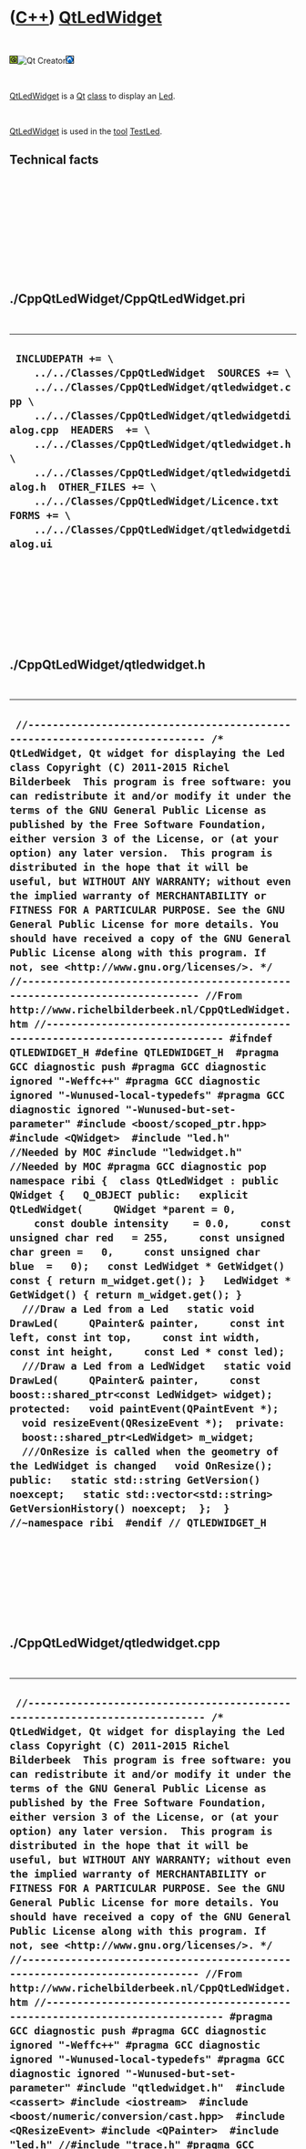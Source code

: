 



 

 

 

 

 

([C++](Cpp.md)) [QtLedWidget](CppQtLedWidget.md)
==================================================

 

![Qt](PicQt.png)![Qt
Creator](PicQtCreator.png)![Lubuntu](PicLubuntu.png)

 

[QtLedWidget](CppQtLedWidget.md) is a [Qt](CppQt.md)
[class](CppClass.md) to display an [Led](CppLed.md).

 

[QtLedWidget](CppQtLedWidget.md) is used in the [tool](Tools.md)
[TestLed](ToolTestLed.md).

Technical facts
---------------

 

 

 

 

 

 

./CppQtLedWidget/CppQtLedWidget.pri
-----------------------------------

 

  ------------------------------------------------------------------------------------------------------------------------------------------------------------------------------------------------------------------------------------------------------------------------------------------------------------------------------------------------------------------------------------------------------------------------------------
  ` INCLUDEPATH += \     ../../Classes/CppQtLedWidget  SOURCES += \     ../../Classes/CppQtLedWidget/qtledwidget.cpp \     ../../Classes/CppQtLedWidget/qtledwidgetdialog.cpp  HEADERS  += \     ../../Classes/CppQtLedWidget/qtledwidget.h \     ../../Classes/CppQtLedWidget/qtledwidgetdialog.h  OTHER_FILES += \     ../../Classes/CppQtLedWidget/Licence.txt  FORMS += \     ../../Classes/CppQtLedWidget/qtledwidgetdialog.ui`
  ------------------------------------------------------------------------------------------------------------------------------------------------------------------------------------------------------------------------------------------------------------------------------------------------------------------------------------------------------------------------------------------------------------------------------------

 

 

 

 

 

./CppQtLedWidget/qtledwidget.h
------------------------------

 

  ---------------------------------------------------------------------------------------------------------------------------------------------------------------------------------------------------------------------------------------------------------------------------------------------------------------------------------------------------------------------------------------------------------------------------------------------------------------------------------------------------------------------------------------------------------------------------------------------------------------------------------------------------------------------------------------------------------------------------------------------------------------------------------------------------------------------------------------------------------------------------------------------------------------------------------------------------------------------------------------------------------------------------------------------------------------------------------------------------------------------------------------------------------------------------------------------------------------------------------------------------------------------------------------------------------------------------------------------------------------------------------------------------------------------------------------------------------------------------------------------------------------------------------------------------------------------------------------------------------------------------------------------------------------------------------------------------------------------------------------------------------------------------------------------------------------------------------------------------------------------------------------------------------------------------------------------------------------------------------------------------------------------------------------------------------------------------------------------------------------------------------------------------------------------------------------------------------------------------------------------------------------------------------------------------------------------------------------------------------------------------------------------------------------------------------------------------------------------------------------------------------------------------------------------------------------------------------------
  ` //--------------------------------------------------------------------------- /* QtLedWidget, Qt widget for displaying the Led class Copyright (C) 2011-2015 Richel Bilderbeek  This program is free software: you can redistribute it and/or modify it under the terms of the GNU General Public License as published by the Free Software Foundation, either version 3 of the License, or (at your option) any later version.  This program is distributed in the hope that it will be useful, but WITHOUT ANY WARRANTY; without even the implied warranty of MERCHANTABILITY or FITNESS FOR A PARTICULAR PURPOSE. See the GNU General Public License for more details. You should have received a copy of the GNU General Public License along with this program. If not, see <http://www.gnu.org/licenses/>. */ //--------------------------------------------------------------------------- //From http://www.richelbilderbeek.nl/CppQtLedWidget.htm //--------------------------------------------------------------------------- #ifndef QTLEDWIDGET_H #define QTLEDWIDGET_H  #pragma GCC diagnostic push #pragma GCC diagnostic ignored "-Weffc++" #pragma GCC diagnostic ignored "-Wunused-local-typedefs" #pragma GCC diagnostic ignored "-Wunused-but-set-parameter" #include <boost/scoped_ptr.hpp>  #include <QWidget>  #include "led.h"       //Needed by MOC #include "ledwidget.h" //Needed by MOC #pragma GCC diagnostic pop  namespace ribi {  class QtLedWidget : public QWidget {   Q_OBJECT public:   explicit QtLedWidget(     QWidget *parent = 0,     const double intensity    = 0.0,     const unsigned char red   = 255,     const unsigned char green =   0,     const unsigned char blue  =   0);   const LedWidget * GetWidget() const { return m_widget.get(); }   LedWidget * GetWidget() { return m_widget.get(); }    ///Draw a Led from a Led   static void DrawLed(     QPainter& painter,     const int left, const int top,     const int width, const int height,     const Led * const led);    ///Draw a Led from a LedWidget   static void DrawLed(     QPainter& painter,     const boost::shared_ptr<const LedWidget> widget);   protected:   void paintEvent(QPaintEvent *);   void resizeEvent(QResizeEvent *);  private:   boost::shared_ptr<LedWidget> m_widget;    ///OnResize is called when the geometry of the LedWidget is changed   void OnResize();  public:   static std::string GetVersion() noexcept;   static std::vector<std::string> GetVersionHistory() noexcept;  };  } //~namespace ribi  #endif // QTLEDWIDGET_H`
  ---------------------------------------------------------------------------------------------------------------------------------------------------------------------------------------------------------------------------------------------------------------------------------------------------------------------------------------------------------------------------------------------------------------------------------------------------------------------------------------------------------------------------------------------------------------------------------------------------------------------------------------------------------------------------------------------------------------------------------------------------------------------------------------------------------------------------------------------------------------------------------------------------------------------------------------------------------------------------------------------------------------------------------------------------------------------------------------------------------------------------------------------------------------------------------------------------------------------------------------------------------------------------------------------------------------------------------------------------------------------------------------------------------------------------------------------------------------------------------------------------------------------------------------------------------------------------------------------------------------------------------------------------------------------------------------------------------------------------------------------------------------------------------------------------------------------------------------------------------------------------------------------------------------------------------------------------------------------------------------------------------------------------------------------------------------------------------------------------------------------------------------------------------------------------------------------------------------------------------------------------------------------------------------------------------------------------------------------------------------------------------------------------------------------------------------------------------------------------------------------------------------------------------------------------------------------------------------

 

 

 

 

 

./CppQtLedWidget/qtledwidget.cpp
--------------------------------

 

  -----------------------------------------------------------------------------------------------------------------------------------------------------------------------------------------------------------------------------------------------------------------------------------------------------------------------------------------------------------------------------------------------------------------------------------------------------------------------------------------------------------------------------------------------------------------------------------------------------------------------------------------------------------------------------------------------------------------------------------------------------------------------------------------------------------------------------------------------------------------------------------------------------------------------------------------------------------------------------------------------------------------------------------------------------------------------------------------------------------------------------------------------------------------------------------------------------------------------------------------------------------------------------------------------------------------------------------------------------------------------------------------------------------------------------------------------------------------------------------------------------------------------------------------------------------------------------------------------------------------------------------------------------------------------------------------------------------------------------------------------------------------------------------------------------------------------------------------------------------------------------------------------------------------------------------------------------------------------------------------------------------------------------------------------------------------------------------------------------------------------------------------------------------------------------------------------------------------------------------------------------------------------------------------------------------------------------------------------------------------------------------------------------------------------------------------------------------------------------------------------------------------------------------------------------------------------------------------------------------------------------------------------------------------------------------------------------------------------------------------------------------------------------------------------------------------------------------------------------------------------------------------------------------------------------------------------------------------------------------------------------------------------------------------------------------------------------------------------------------------------------------------------------------------------------------------------------------------------------------------------------------------------------------------------------------------------------------------------------------------------------------------------------------------------------------------------------------------------------------------------------------------------------------------------------------------------------------------------------------------------------------------------------------------------------------------------------------------------------------------------------------------------------------------------------------------------------------------------------------------------------------------------------------------------------------------------------------------------------------------------------------------------------------------------------------------------------------------------------------------------------------------------------------------------------------------------------------------------------------------------------------------------------------------------------------------------------------------------------------------------------------------------------------------------------------------------------------------------------------------------------------------------------------------------------------------------------------------------------------------------------------------------------------------------------------------------------------------------------------------------------------------------------------------------------------------------------------------------------------------------------------------------------------------------------------------------------------------------------------------------------------------------------------------------------------------------------------------------------------------------------------------------------------------------------------------------------------------------------------------------------------------------------------------------------------------------------------------------------------------------------------------------------------------------------------------------------------------------------------------------------------------------------------------------------------------------------------------------------------------------------------------------------------------------------------------------------------------------------------------------------------------------------------------------------------------------------------------------------------------------------------------------------------------------------------------------------------------------------------------------------------------------------------------------------------------------------------------------------------------------------------------------------------------------------------------------------------------------------------------------------------------------------------------------------------------------------------------------------------------------------------------------------------------------------------------------------------------------------------------------------------------------------------------------------------------------------------------------------------------------------------------------------------------------------------------------------------------------------------------------------------------------------------------------------------------------------------------------------------------------------------------------------------------------------------------------------------------------------------------------------------------------------------------------------------------------------------------------------------------------------------------------------------------------------------------------------------------------------------------------------------------------------------------------------------------------------------------------------------------------------------------------------------------------------------------------------------------------------------------------------------------------------------------------------------------------------------------------------------------------------------------------------------------------------------------------------------------------------------------------------------
  ` //--------------------------------------------------------------------------- /* QtLedWidget, Qt widget for displaying the Led class Copyright (C) 2011-2015 Richel Bilderbeek  This program is free software: you can redistribute it and/or modify it under the terms of the GNU General Public License as published by the Free Software Foundation, either version 3 of the License, or (at your option) any later version.  This program is distributed in the hope that it will be useful, but WITHOUT ANY WARRANTY; without even the implied warranty of MERCHANTABILITY or FITNESS FOR A PARTICULAR PURPOSE. See the GNU General Public License for more details. You should have received a copy of the GNU General Public License along with this program. If not, see <http://www.gnu.org/licenses/>. */ //--------------------------------------------------------------------------- //From http://www.richelbilderbeek.nl/CppQtLedWidget.htm //--------------------------------------------------------------------------- #pragma GCC diagnostic push #pragma GCC diagnostic ignored "-Weffc++" #pragma GCC diagnostic ignored "-Wunused-local-typedefs" #pragma GCC diagnostic ignored "-Wunused-but-set-parameter" #include "qtledwidget.h"  #include <cassert> #include <iostream>  #include <boost/numeric/conversion/cast.hpp>  #include <QResizeEvent> #include <QPainter>  #include "led.h" //#include "trace.h" #pragma GCC diagnostic pop  ribi::QtLedWidget::QtLedWidget(   QWidget *parent,   const double intensity,   const unsigned char red,   const unsigned char green,   const unsigned char blue)   : QWidget(parent),     m_widget(new LedWidget(intensity,red,green,blue)) {   assert(m_widget);   m_widget->GetLed()->m_signal_color_changed.connect(     boost::bind(       &ribi::QtLedWidget::repaint,       this));    m_widget->GetLed()->m_signal_intensity_changed.connect(     boost::bind(       &ribi::QtLedWidget::repaint,       this));    m_widget->m_signal_geometry_changed.connect(     boost::bind(       &ribi::QtLedWidget::OnResize,       this));    GetWidget()->SetGeometry(0,0,100,100);   GetWidget()->GetLed()->SetColor(255,124,0);   GetWidget()->GetLed()->SetIntensity(0.99); }  ///Draw a Led from a Led void ribi::QtLedWidget::DrawLed(     QPainter& painter,     const int left, const int top,     const int width, const int height,     const Led * const led) {   assert(width  > 0);   assert(height > 0);   const int red   = boost::numeric_cast<int>(led->GetRed());   const int green = boost::numeric_cast<int>(led->GetGreen());   const int blue  = boost::numeric_cast<int>(led->GetBlue());   const double intensity = led->GetIntensity();   //Fraction red/green/blue   const double fR = static_cast<double>(red  ) / 255.0;   const double fG = static_cast<double>(green) / 255.0;   const double fB = static_cast<double>(blue ) / 255.0;    {     //Draw circle and major surface     const double maxBrightness = 0.66 * 255.0;     const double minBrightness = 0.25 * maxBrightness;     const int r = static_cast<int>(       minBrightness + (fR * intensity * (maxBrightness - minBrightness) ) );     const int g = static_cast<int>(       minBrightness + (fG * intensity * (maxBrightness - minBrightness) ) );     const int b = static_cast<int>(       minBrightness + (fB * intensity * (maxBrightness - minBrightness) ) );     assert( r >= 0 ); assert( r < 256);     assert( g >= 0 ); assert( g < 256);     assert( b >= 0 ); assert( b < 256);     const int pen_width = 1 + (std::min(width,height) / 25);     assert(pen_width > 0);     {       QPen pen = painter.pen();       pen.setWidth(pen_width);       pen.setColor(QColor(0,0,0));       painter.setPen(pen);     }     painter.setBrush(QBrush(QColor(r,g,b)));     painter.drawEllipse(       left + pen_width,       top + pen_width,       width  - (4 * pen_width),       height - (4 * pen_width)     );   }   {     //Draw topleft smaller lighter surface     const double maxBrightness = 1.00 * 255.0;     const double minBrightness = 0.25 * maxBrightness;     const int r = static_cast<int>(       minBrightness + (fR * intensity * (maxBrightness - minBrightness) ) );     const int g = static_cast<int>(       minBrightness + (fG * intensity * (maxBrightness - minBrightness) ) );     const int b = static_cast<int>(       minBrightness + (fB * intensity * (maxBrightness - minBrightness) ) );     assert( r >= 0 ); assert( r < 256);     assert( g >= 0 ); assert( g < 256);     assert( b >= 0 ); assert( b < 256);     const int x = left + (width  / 2) - (0.707 * static_cast<double>(width ) * 0.5);     const int y = top  + (height / 2) - (0.707 * static_cast<double>(height) * 0.5);     const int w = (0.707 * static_cast<double>(width ) * 0.5);     const int h = (0.707 * static_cast<double>(height) * 0.5);     {       QPen pen = painter.pen();       pen.setWidth(1);       pen.setColor(QColor(r,g,b));       painter.setPen(pen);     }     painter.setBrush(QBrush(QColor(r,g,b)));     painter.drawEllipse(x,y,w,h);   }   {     //Draw bottomright smaller darker surface     const double maxBrightness = 0.33 * 255.0;     const double minBrightness = 0.25 * maxBrightness;     const int r = static_cast<int>(       minBrightness + (fR * intensity * (maxBrightness - minBrightness) ) );     const int g = static_cast<int>(       minBrightness + (fG * intensity * (maxBrightness - minBrightness) ) );     const int b = static_cast<int>(       minBrightness + (fB * intensity * (maxBrightness - minBrightness) ) );     assert( r >= 0 ); assert( r < 256);     assert( g >= 0 ); assert( g < 256);     assert( b >= 0 ); assert( b < 256);     const int x = left + (width  / 2) - 1;     const int y = top  + (height / 2) - 1;     const int w = (0.707 * static_cast<double>(width ) * 0.5);     const int h = (0.707 * static_cast<double>(height) * 0.5);      {       QPen pen = painter.pen();       pen.setWidth(1);       pen.setColor(QColor(r,g,b));       painter.setPen(pen);     }     painter.setBrush(QBrush(QColor(r,g,b)));     painter.drawEllipse(x,y,w,h);   } }  void ribi::QtLedWidget::DrawLed(   QPainter& painter,   const boost::shared_ptr<const LedWidget> widget) {   DrawLed(     painter,     widget->GetLeft(),     widget->GetTop(),     widget->GetWidth(),     widget->GetHeight(),     widget->GetLed()   ); }  std::string ribi::QtLedWidget::GetVersion() noexcept {   return "1.5"; }  std::vector<std::string> ribi::QtLedWidget::GetVersionHistory() noexcept {   return {     "2011-04-10: Version 1.0: initial version",     "2011-04-11: Version 1.1: added About information",     "2011-09-08: Version 1.2: removed redundant signals",     "2012-07-07: Version 1.3: added resizeEvent",     "2012-08-26: Version 1.4: fixed bug in resizeEvent",     "2014-03-28: Version 1.5: replaced custom Rect class by Boost.Geometry"   }; }  void ribi::QtLedWidget::OnResize() {   this->setGeometry(     this->GetWidget()->GetLeft(),     this->GetWidget()->GetTop(),     this->GetWidget()->GetWidth(),     this->GetWidget()->GetHeight()   );   this->repaint(); }  void ribi::QtLedWidget::paintEvent(QPaintEvent *) {   QPainter p(this);   DrawLed(p,m_widget); }  void ribi::QtLedWidget::resizeEvent(QResizeEvent * ) {   m_widget->SetGeometry(     x(), //geometry().left(),     y(), //geometry().top(),     width(), //geometry().width(),     height() //geometry().height()   );    //  0, //x(), //geometry().left(),   //  0, //y(), //geometry().top(),   //  width(), //geometry().width(),   //  height() //geometry().height() }`
  -----------------------------------------------------------------------------------------------------------------------------------------------------------------------------------------------------------------------------------------------------------------------------------------------------------------------------------------------------------------------------------------------------------------------------------------------------------------------------------------------------------------------------------------------------------------------------------------------------------------------------------------------------------------------------------------------------------------------------------------------------------------------------------------------------------------------------------------------------------------------------------------------------------------------------------------------------------------------------------------------------------------------------------------------------------------------------------------------------------------------------------------------------------------------------------------------------------------------------------------------------------------------------------------------------------------------------------------------------------------------------------------------------------------------------------------------------------------------------------------------------------------------------------------------------------------------------------------------------------------------------------------------------------------------------------------------------------------------------------------------------------------------------------------------------------------------------------------------------------------------------------------------------------------------------------------------------------------------------------------------------------------------------------------------------------------------------------------------------------------------------------------------------------------------------------------------------------------------------------------------------------------------------------------------------------------------------------------------------------------------------------------------------------------------------------------------------------------------------------------------------------------------------------------------------------------------------------------------------------------------------------------------------------------------------------------------------------------------------------------------------------------------------------------------------------------------------------------------------------------------------------------------------------------------------------------------------------------------------------------------------------------------------------------------------------------------------------------------------------------------------------------------------------------------------------------------------------------------------------------------------------------------------------------------------------------------------------------------------------------------------------------------------------------------------------------------------------------------------------------------------------------------------------------------------------------------------------------------------------------------------------------------------------------------------------------------------------------------------------------------------------------------------------------------------------------------------------------------------------------------------------------------------------------------------------------------------------------------------------------------------------------------------------------------------------------------------------------------------------------------------------------------------------------------------------------------------------------------------------------------------------------------------------------------------------------------------------------------------------------------------------------------------------------------------------------------------------------------------------------------------------------------------------------------------------------------------------------------------------------------------------------------------------------------------------------------------------------------------------------------------------------------------------------------------------------------------------------------------------------------------------------------------------------------------------------------------------------------------------------------------------------------------------------------------------------------------------------------------------------------------------------------------------------------------------------------------------------------------------------------------------------------------------------------------------------------------------------------------------------------------------------------------------------------------------------------------------------------------------------------------------------------------------------------------------------------------------------------------------------------------------------------------------------------------------------------------------------------------------------------------------------------------------------------------------------------------------------------------------------------------------------------------------------------------------------------------------------------------------------------------------------------------------------------------------------------------------------------------------------------------------------------------------------------------------------------------------------------------------------------------------------------------------------------------------------------------------------------------------------------------------------------------------------------------------------------------------------------------------------------------------------------------------------------------------------------------------------------------------------------------------------------------------------------------------------------------------------------------------------------------------------------------------------------------------------------------------------------------------------------------------------------------------------------------------------------------------------------------------------------------------------------------------------------------------------------------------------------------------------------------------------------------------------------------------------------------------------------------------------------------------------------------------------------------------------------------------------------------------------------------------------------------------------------------------------------------------------------------------------------------------------------------------------------------------------------------------------------------------------------------------------------------------------------------------------------------------------------------------------------------------

 

 

 

 

 

./CppQtLedWidget/qtledwidgetdialog.h
------------------------------------

 

  ----------------------------------------------------------------------------------------------------------------------------------------------------------------------------------------------------------------------------------------------------------------------------------------------------------------------------------------------------------------------------------------------------------------------------------------------------------------------------------------------------------------------------------------------------------------------------------------------------------------------------------------------------------------------------------------------------------------------------------------------------------------------------------------------------------------------------------------------------------------------------------------------------------------------------------------------------------------------------------------------------------------------------------------------------------------------------------------------------------------------------------------------------------------------------------------------------------------------------------------------------------------------------------------------------------------------------------------------------------------------------------------------------------------------------------------------------------------------------------------------------------------------------------------------------------------------------------------------------------------------------------------------------------------------------------------------------------------------------------------------------------------------------------------------------------------------------------------------------------------------------------------------------------------------------------------------------------------------------------------------------------------------------------------------------------------------------------------------------------------------------------
  ` //--------------------------------------------------------------------------- /* QtLedWidget, Qt widget for displaying the Led class Copyright (C) 2011-2015 Richel Bilderbeek  This program is free software: you can redistribute it and/or modify it under the terms of the GNU General Public License as published by the Free Software Foundation, either version 3 of the License, or (at your option) any later version.  This program is distributed in the hope that it will be useful, but WITHOUT ANY WARRANTY; without even the implied warranty of MERCHANTABILITY or FITNESS FOR A PARTICULAR PURPOSE. See the GNU General Public License for more details. You should have received a copy of the GNU General Public License along with this program. If not, see <http://www.gnu.org/licenses/>. */ //--------------------------------------------------------------------------- //From http://www.richelbilderbeek.nl/CppQtLedWidget.htm //--------------------------------------------------------------------------- #ifndef QTLEDDIALOG_H #define QTLEDDIALOG_H  #include <string> #include <vector>  #pragma GCC diagnostic push #pragma GCC diagnostic ignored "-Weffc++" #pragma GCC diagnostic ignored "-Wunused-local-typedefs" #pragma GCC diagnostic ignored "-Wunused-but-set-parameter" #include <boost/shared_ptr.hpp> #include "qthideandshowdialog.h" #pragma GCC diagnostic pop  namespace Ui {   class QtLedWidgetDialog; }  namespace ribi {  struct LedWidget;  ///Displays an LED as a dialog class QtLedWidgetDialog : public QDialog {   Q_OBJECT  public:   explicit QtLedWidgetDialog(QWidget *parent = 0);   QtLedWidgetDialog(const QtLedWidgetDialog&) = delete;   QtLedWidgetDialog& operator=(const QtLedWidgetDialog&) = delete;   ~QtLedWidgetDialog();    void SetWidget(const boost::shared_ptr<LedWidget>& widget) noexcept;   boost::shared_ptr<LedWidget> GetWidget() const noexcept { return m_widget; }   private:   Ui::QtLedWidgetDialog *ui;    ///The widget to work on   boost::shared_ptr<LedWidget> m_widget; };  } //~namespace ribi  #endif // QTLEDDIALOG_H`
  ----------------------------------------------------------------------------------------------------------------------------------------------------------------------------------------------------------------------------------------------------------------------------------------------------------------------------------------------------------------------------------------------------------------------------------------------------------------------------------------------------------------------------------------------------------------------------------------------------------------------------------------------------------------------------------------------------------------------------------------------------------------------------------------------------------------------------------------------------------------------------------------------------------------------------------------------------------------------------------------------------------------------------------------------------------------------------------------------------------------------------------------------------------------------------------------------------------------------------------------------------------------------------------------------------------------------------------------------------------------------------------------------------------------------------------------------------------------------------------------------------------------------------------------------------------------------------------------------------------------------------------------------------------------------------------------------------------------------------------------------------------------------------------------------------------------------------------------------------------------------------------------------------------------------------------------------------------------------------------------------------------------------------------------------------------------------------------------------------------------------------------

 

 

 

 

 

./CppQtLedWidget/qtledwidgetdialog.cpp
--------------------------------------

 

  --------------------------------------------------------------------------------------------------------------------------------------------------------------------------------------------------------------------------------------------------------------------------------------------------------------------------------------------------------------------------------------------------------------------------------------------------------------------------------------------------------------------------------------------------------------------------------------------------------------------------------------------------------------------------------------------------------------------------------------------------------------------------------------------------------------------------------------------------------------------------------------------------------------------------------------------------------------------------------------------------------------------------------------------------------------------------------------------------------------------------------------------------------------------------------------------------------------------------------------------------------------------------------------------------------------------------------------------------------------------------------------------------------------------------------------------------------------------------------------------------------------------------------------------------------------------------------------------------------------------------------------------------------------------------------------------------------------------------------------------------------------------------------------------------------------------------------------------------------------------------------------------------------------------------------------------------------------------------------------------------------------------------------------------------------------------------------------------------------------------------------------------------------------------------------------------------------------------------------------------------------------------------------------------------------------------------------------------------------------------------------------------------------------------------------------------------------------------------------------------------------------------------------------------------------------------------------------------------------------------------------------------------------------------------------------------------------------------------------------------------------------------------------------------------------------------------------------------------------------------------------------------------------------------------------------------------------------------------------------------------------------------------------------------------------------------------------------------------------------------------------------------------------------------------------------------------------------------------------------------------------------------------------------------------------------------------------------------------------------------------------------------------------------------------------------------------------------------------------------------------------------------------------------------------------------------------------------------------------------------------------------------------------------------------------------------------------------------------------------------------------------------------------------------------------------------------------------------------------------------------------------------------------------------------------------------------------------------------------------------------------------------------------------------------------------------------------------------------------------------------------------------------------------------------------------------------------------------------------------------------------------------------------------------------------------------------------------------------------------------------------------------------------------------------------------------------------------------------------------------------------------------------------------------------------------------------------------------------------------------------------------------------------------------------------------------------------------------------------------------------------------------------------------------------------------------------------------------------------------------------------------------------------------------------------------------------------------------------------------------------------------------------------------------------------------------------------------------------------------------------------------------------------------------------------------------------------------------------------------------------------------------------------------------------------------------------------------------------------------------------------------------------------------------------------------------------------------------------------------------------------------------------------------------------------------------------------------------------------------------------------------------------------------------------------------------------------------------------------------------------------------------------------------------------------------------------------------------------------------------------------------------------------------------------------------------------------------------------------------------------------------------------------------------------------------------------------------------------------------------------------------------------------------------------------------------------------------------------------------------------------------------------------------------------------------------------------------------------------------------------------------------------------------------------------------------------------------------------------------------------------------------------------------------------------------------------------------------------------------------------------------------------------------------------------------------------------------------------------------------------------------------------------------
  ` //--------------------------------------------------------------------------- /* QtLedWidget, Qt widget for displaying the Led class Copyright (C) 2011-2015 Richel Bilderbeek  This program is free software: you can redistribute it and/or modify it under the terms of the GNU General Public License as published by the Free Software Foundation, either version 3 of the License, or (at your option) any later version.  This program is distributed in the hope that it will be useful, but WITHOUT ANY WARRANTY; without even the implied warranty of MERCHANTABILITY or FITNESS FOR A PARTICULAR PURPOSE. See the GNU General Public License for more details. You should have received a copy of the GNU General Public License along with this program. If not, see <http://www.gnu.org/licenses/>. */ //--------------------------------------------------------------------------- //From http://www.richelbilderbeek.nl/CppQtLedWidget.htm //--------------------------------------------------------------------------- #include "qtledwidgetdialog.h"  #pragma GCC diagnostic push #pragma GCC diagnostic ignored "-Weffc++" #pragma GCC diagnostic ignored "-Wunused-local-typedefs" #pragma GCC diagnostic ignored "-Wunused-but-set-parameter" #include <cassert>  #include "ledwidget.h" #include "ui_qtledwidgetdialog.h" #pragma GCC diagnostic pop  ribi::QtLedWidgetDialog::QtLedWidgetDialog(QWidget *parent) :   QDialog(parent),   ui(new Ui::QtLedWidgetDialog),   m_widget{} {   ui->setupUi(this); }  ribi::QtLedWidgetDialog::~QtLedWidgetDialog() {   delete ui; }  void ribi::QtLedWidgetDialog::SetWidget(const boost::shared_ptr<LedWidget>& /* widget */) noexcept {   /*   const bool verbose{false};    assert(widget);   if (m_widget == widget)   {     return;   }   if (verbose)   {     std::stringstream s;     s << "Setting widget '" << widget->ToStr() << "'\n";   }    const auto competency_after  = widget->GetL   const auto is_complex_after  = widget->GetIsComplex();   const auto is_concrete_after = widget->GetIsConcrete();   const auto is_specific_after = widget->GetIsSpecific();   const auto text_after        = widget->GetText();     bool competency_changed  = true;   bool is_complex_changed  = true;   bool is_concrete_changed = true;   bool is_specific_changed = true;   bool text_changed = true;    if (m_widget)   {     const auto competency_before  = m_widget->GetCompetency();     const auto is_complex_before  = m_widget->GetIsComplex();     const auto is_concrete_before = m_widget->GetIsConcrete();     const auto is_specific_before = m_widget->GetIsSpecific();     const auto text_before        = m_widget->GetText();      competency_changed  = competency_before != competency_after;     is_complex_changed  = is_complex_before != is_complex_after;     is_concrete_changed = is_concrete_before != is_concrete_after;     is_specific_changed = is_specific_before != is_specific_after;     text_changed = text_before != text_after;       if (verbose)     {       if (competency_changed)       {         std::stringstream s;         s           << "Competency will change from "           << Competencies().ToStr(competency_before)           << " to "           << Competencies().ToStr(competency_after)           << '\n'         ;         TRACE(s.str());       }       if (is_complex_changed)       {         std::stringstream s;         s << "IsComplex will change from " << is_complex_before           << " to " << is_complex_after << '\n';         TRACE(s.str());       }       if (is_concrete_changed)       {         std::stringstream s;         s << "IsConcrete will change from " << is_concrete_before           << " to " << is_concrete_after << '\n';         TRACE(s.str());       }       if (is_specific_changed)       {         std::stringstream s;         s << "IsSpecific will change from " << is_specific_before           << " to " << is_specific_after << '\n';         TRACE(s.str());       }       if (text_changed)       {         std::stringstream s;         s << "Text will change from '" << text_before           << "' to '" << text_after << "'\n";         TRACE(s.str());       }     }      //Disconnect m_widget     m_widget->m_signal_competency_changed.disconnect(       boost::bind(&ribi::cmap::QtExampleDialog::OnCompetencyChanged,this,boost::lambda::_1)     );     m_widget->m_signal_is_complex_changed.disconnect(       boost::bind(&ribi::cmap::QtExampleDialog::OnIsComplexChanged,this,boost::lambda::_1)     );     m_widget->m_signal_is_concrete_changed.disconnect(       boost::bind(&ribi::cmap::QtExampleDialog::OnIsConcreteChanged,this,boost::lambda::_1)     );     m_widget->m_signal_is_specific_changed.disconnect(       boost::bind(&ribi::cmap::QtExampleDialog::OnIsSpecificChanged,this,boost::lambda::_1)     );     m_widget->m_signal_text_changed.disconnect(       boost::bind(&ribi::cmap::QtExampleDialog::OnTextChanged,this,boost::lambda::_1)     );   }    //Replace m_widget by the new one   m_widget = widget;     assert(m_widget->GetCompetency() == competency_after );   assert(m_widget->GetIsComplex()  == is_complex_after );   assert(m_widget->GetIsConcrete() == is_concrete_after);   assert(m_widget->GetIsSpecific() == is_specific_after);   assert(m_widget->GetText()       == text_after       );    m_widget->m_signal_competency_changed.connect(     boost::bind(&ribi::cmap::QtExampleDialog::OnCompetencyChanged,this,boost::lambda::_1)   );   m_widget->m_signal_is_complex_changed.connect(     boost::bind(&ribi::cmap::QtExampleDialog::OnIsComplexChanged,this,boost::lambda::_1)   );   m_widget->m_signal_is_concrete_changed.connect(     boost::bind(&ribi::cmap::QtExampleDialog::OnIsConcreteChanged,this,boost::lambda::_1)   );   m_widget->m_signal_is_specific_changed.connect(     boost::bind(&ribi::cmap::QtExampleDialog::OnIsSpecificChanged,this,boost::lambda::_1)   );   m_widget->m_signal_text_changed.connect(     boost::bind(&ribi::cmap::QtExampleDialog::OnTextChanged,this,boost::lambda::_1)   );    //Emit everything that has changed   if (competency_changed)   {     m_widget->m_signal_competency_changed(m_widget.get());   }   if (is_complex_changed)   {     m_widget->m_signal_is_complex_changed(m_widget.get());   }   if (is_concrete_changed)   {     m_widget->m_signal_is_concrete_changed(m_widget.get());   }   if (is_specific_changed)   {     m_widget->m_signal_is_specific_changed(m_widget.get());   }   if (text_changed)   {     m_widget->m_signal_text_changed(m_widget.get());   }   assert( widget ==  m_widget);   assert(*widget == *m_widget);   */ }`
  --------------------------------------------------------------------------------------------------------------------------------------------------------------------------------------------------------------------------------------------------------------------------------------------------------------------------------------------------------------------------------------------------------------------------------------------------------------------------------------------------------------------------------------------------------------------------------------------------------------------------------------------------------------------------------------------------------------------------------------------------------------------------------------------------------------------------------------------------------------------------------------------------------------------------------------------------------------------------------------------------------------------------------------------------------------------------------------------------------------------------------------------------------------------------------------------------------------------------------------------------------------------------------------------------------------------------------------------------------------------------------------------------------------------------------------------------------------------------------------------------------------------------------------------------------------------------------------------------------------------------------------------------------------------------------------------------------------------------------------------------------------------------------------------------------------------------------------------------------------------------------------------------------------------------------------------------------------------------------------------------------------------------------------------------------------------------------------------------------------------------------------------------------------------------------------------------------------------------------------------------------------------------------------------------------------------------------------------------------------------------------------------------------------------------------------------------------------------------------------------------------------------------------------------------------------------------------------------------------------------------------------------------------------------------------------------------------------------------------------------------------------------------------------------------------------------------------------------------------------------------------------------------------------------------------------------------------------------------------------------------------------------------------------------------------------------------------------------------------------------------------------------------------------------------------------------------------------------------------------------------------------------------------------------------------------------------------------------------------------------------------------------------------------------------------------------------------------------------------------------------------------------------------------------------------------------------------------------------------------------------------------------------------------------------------------------------------------------------------------------------------------------------------------------------------------------------------------------------------------------------------------------------------------------------------------------------------------------------------------------------------------------------------------------------------------------------------------------------------------------------------------------------------------------------------------------------------------------------------------------------------------------------------------------------------------------------------------------------------------------------------------------------------------------------------------------------------------------------------------------------------------------------------------------------------------------------------------------------------------------------------------------------------------------------------------------------------------------------------------------------------------------------------------------------------------------------------------------------------------------------------------------------------------------------------------------------------------------------------------------------------------------------------------------------------------------------------------------------------------------------------------------------------------------------------------------------------------------------------------------------------------------------------------------------------------------------------------------------------------------------------------------------------------------------------------------------------------------------------------------------------------------------------------------------------------------------------------------------------------------------------------------------------------------------------------------------------------------------------------------------------------------------------------------------------------------------------------------------------------------------------------------------------------------------------------------------------------------------------------------------------------------------------------------------------------------------------------------------------------------------------------------------------------------------------------------------------------------------------------------------------------------------------------------------------------------------------------------------------------------------------------------------------------------------------------------------------------------------------------------------------------------------------------------------------------------------------------------------------------------------------------------------------------------------------------------------------------------------------------------------------------------------------------

 

 

 

 

 





 




This page has been created by the [tool](Tools.md)
[CodeToHtml](ToolCodeToHtml.md)
